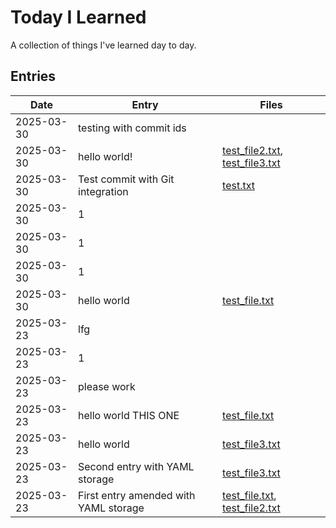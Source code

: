 # Today I Learned

A collection of things I've learned day to day.

## Entries

| Date | Entry | Files |
| ---- | ----- | ----- |
| 2025-03-30 | testing with commit ids |  |
| 2025-03-30 | hello world! | [test_file2.txt](til/files/2025-03-30_test_file2.txt), [test_file3.txt](til/files/2025-03-30_test_file3.txt) |
| 2025-03-30 | Test commit with Git integration | [test.txt](til/files/2025-03-30_test.txt) |
| 2025-03-30 | 1 |  |
| 2025-03-30 | 1 |  |
| 2025-03-30 | 1 |  |
| 2025-03-30 | hello world | [test_file.txt](til/files/2025-03-30_test_file.txt) |
| 2025-03-23 | lfg |  |
| 2025-03-23 | 1 |  |
| 2025-03-23 | please work |  |
| 2025-03-23 | hello world THIS ONE | [test_file.txt](til/files/2025-03-23_test_file.txt) |
| 2025-03-23 | hello world| [test_file3.txt](til/files/2025-03-23_test_file3.txt) |
| 2025-03-23 | Second entry with YAML storage | [test_file3.txt](til/files/2025-03-23_test_file3.txt) |
| 2025-03-23 | First entry amended with YAML storage | [test_file.txt](til/files/2025-03-23_test_file.txt), [test_file2.txt](til/files/2025-03-23_test_file2.txt) |

